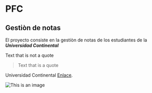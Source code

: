 # PFC
## Gestiòn de notas
El proyecto consiste en la gestiòn de notas de los estudiantes de la ***Universidad Continental***

Text that is not a quote

> Text that is a quote

Universidad Continental [Enlace](https://ucontinental.edu.pe/).

![This is an image](https://myoctocat.com/assets/images/base-octocat.svg)
